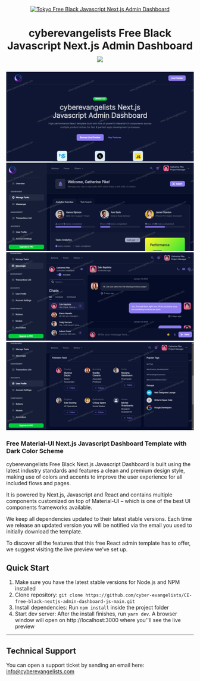 <p align="center">
    <a href="https://cyberevangelists.com" title="cyberevangelists.com">
        <img src="https://www.cyberevangelists.com/assets/logo.png" alt="Tokyo Free Black Javascript Next.js Admin Dashboard">
    </a>
</p>
<h1 align="center">
    <b>cyberevangelists Free Black Javascript Next.js Admin Dashboard</b>
    <br>
    <a href="https://twitter.com/cyevangelists">
        <img src="https://img.shields.io/twitter/url/http/shields.io.svg?style=social" />
    </a>
</h1>
<div align="center">
    <img src="./public/images/1.png" alt="Sample Image 1">
    <img src="./public/images/2.png" alt="Sample Image 1">
    <img src="./public/images/3.png" alt="Sample Image 2">
    <img src="./public/images/4.png" alt="Sample Image 2">
</div>

<h3>Free Material-UI Next.js Javascript Dashboard Template with Dark Color Scheme</h3>
<p>
    cyberevangelists Free Black Next.js Javascript Dashboard is built using the latest industry standards and features a clean and premium design style, making use of colors and accents to improve the user experience for all included flows and pages.
</p>
<p>
It is powered by Next.js, Javascript and React and contains multiple components customized on top of Material-UI – which is one of the best UI components frameworks available.</p>
<p>
We keep all dependencies updated to their latest stable versions. Each time we release an updated version you will be notified via the email you used to initially download the template.
</p>
<p>
To discover all the features that this free React admin template has to offer, we suggest visiting the live preview we’ve set up.
</p>


<h2>
    Quick Start
</h2>
<ol>
    <li>Make sure you have the latest stable versions for Node.js and NPM installed</li>
    <li>Clone repository: <code>git clone https://github.com/cyber-evangelists/CE-free-black-nextjs-admin-dashboard-js-main.git</code></li>
    <li>Install dependencies: Run <code>npm install</code> inside the project folder</li>
    <li>Start dev server: After the install finishes, run <code>yarn dev</code>. A browser window will open on http://localhost:3000 where you''ll see the live preview</li>
</ol>

---

<h2>
    Technical Support
</h2>
<p>
    You can open a support ticket by sending an email here: <a href="mailto:info@cyberevangelists.com" title="Open Support Ticket">
        info@cyberevangelists.com
    </a>
</p>
